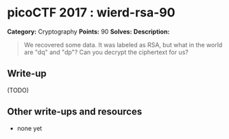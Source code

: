 # picoCTF 2017 : wierd-rsa-90

**Category:** Cryptography
**Points:** 90
**Solves:** 
**Description:**

> We recovered some data. It was labeled as RSA, but what in the world are "dq" and "dp"? Can you decrypt the ciphertext for us?


## Write-up

(TODO)

## Other write-ups and resources

* none yet

